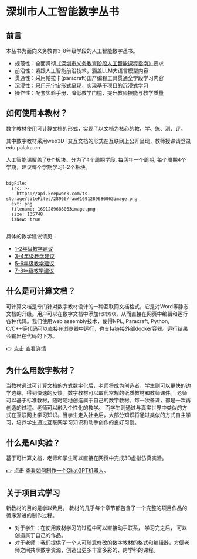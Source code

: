 # 深圳市人工智能数字丛书

## 前言

本丛书为面向义务教育3-8年级学段的人工智能数字丛书。

- 规范性：全面贯彻[《深圳市义务教育阶段人工智能课程指南》](https://api.keepwork.com/ts-storage/siteFiles/28525/raw#1689660868693中共深圳市委教育工作领导小组办公室关于印发深圳市推进中小学人工智能教育工作方案的通知.pdf)要求
- 前沿性：紧跟人工智能前沿技术，涵盖LLM大语言模型内容
- 贯通性：采用帕拉卡(paracraft)国产编程工具贯通全学段学习内容
- 沉浸性：采用元宇宙形式呈现，实现基于项目的沉浸式学习
- 操作性：配套实验手册，降低教学门槛，提升教师技能与教学质量

## 如何使用本教材？
数字教材使用可计算文档的形式，实现了以文档为核心的教、学、练、测、评。 

其中数字教材采用web3D+交互文档的形式在互联网上公开呈现，教师授课请登录 edu.palaka.cn 

人工智能课覆盖了6个板块。分为了4个周期学段, 每两年一个周期, 每个周期4个学期，建议每个学期学习1-2个板块。
 
```@BigFile

bigFile:
  src: >-
    https://api.keepwork.com/ts-storage/siteFiles/28966/raw#1691289686063image.png
  ext: png
  filename: 1691289686063image.png
  size: 135748
  isNew: true
          
```

具体的教学建议请见：
- [1-2年级教学建议](https://keepwork.com/official/open/lessons/AI/advice12)
- [3-4年级教学建议](https://keepwork.com/official/open/lessons/AI/advice34)
- [5-6年级教学建议](https://keepwork.com/official/open/lessons/AI/advice56)
- [7-8年级教学建议](https://keepwork.com/official/open/lessons/AI/advice78)

## 什么是可计算文档？
可计算文档是专门针对数字教材设计的一种互联网文档格式，它是对Word等静态文档的升级。用户可以在数字文档中添加`代码方块`，从而直接在网页中编辑和运行各种代码。我们使用web assembly技术，使得NPL, Paracraft, Python, C/C++等代码可以直接在浏览器中运行，也支持链接外部docker容器。运行结果会输出在代码的下方。

:point_right: 点击 [查看详情](https://keepwork.com/official/open/lessons/AI/CodeLab)

## 为什么用数字教材？
当教材通过可计算文档的方式数字化后，老师将成为创造者，学生则可以更快的边学边练，得到快速的反馈。数字教材可以取代常规的纸质教材和教师课件。
老师可以基于标准教材，随时随地创造属于自己的数字教材。每一次备课，都是一次再创造的过程。老师可以融入个性化的教学。
而学生则通过与真实世界中类似的方式在互联网上学习知识。当学生走入社会后，大部分知识将通过类似的方式自主学习，培养学生通过互联网学习知识和动手创作的良好习惯。

## 什么是AI实验？
基于可计算文档，老师和学生可以直接在网页中完成3D虚拟仿真实验。 

:point_right: 点击 [查看如何制作一个ChatGPT机器人](https://keepwork.com/official/open/lessons/AI/ChatGPT)。


## 关于项目式学习
新教材的目的是学以致用。 教材的几乎每个章节都包含了一个完整的项目作品的循序渐进的制作过程。 
- 对于学生：在使用教材学习的过程中可以直接动手联系， 学习完之后， 可以创造属于自己的作品。 
- 对于老师：我们提供了一个人可随意修改的数字教材的格式和编辑器，方便老师之间共享数字资源，创造出更多丰富多彩的、跨学科的课程。 
